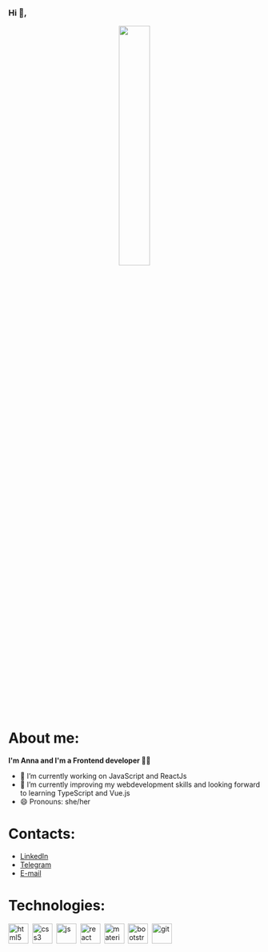 ### Hi 👋,

<div align="center">
  <img src="https://media.giphy.com/media/2tSodgDfwCjIMCBY8h/giphy.gif" width="35%"/>
</div>

# About me:
<b>I'm Anna and I'm a Frontend developer :woman_technologist:</b>

- 🔭 I’m currently working on JavaScript and ReactJs
- 🌱 I’m currently improving my webdevelopment skills and looking forward to learning TypeScript and Vue.js
- 😄 Pronouns: she/her

# Contacts:

- <a href="https://www.linkedin.com/in/anna-eliava-20437b257?lipi=urn%3Ali%3Apage%3Ad_flagship3_profile_view_base_contact_details%3BNSb31ZbsRqK0475vCaNP%2BQ%3D%3D" target="blank">LinkedIn</a>
- <a href="https://t.me/annaeliava" target="blank">Telegram</a>
- <a href="annaeliavad@gmail.com" target="blank">E-mail</a>

# Technologies:

<div>
    <img title='html5' alt='html5' width="40" height="40" src="https://cdn.jsdelivr.net/gh/devicons/devicon/icons/html5/html5-original.svg" />&nbsp;
    <img title='css3' alt='css3' width="40" height="40" src="https://cdn.jsdelivr.net/gh/devicons/devicon/icons/css3/css3-plain.svg" />&nbsp;
    <img title='js' alt='js' width="40" height="40" src="https://cdn.jsdelivr.net/gh/devicons/devicon/icons/javascript/javascript-plain.svg" />&nbsp;
    <img title='react' alt='react' width="40" height="40" src="https://cdn.jsdelivr.net/gh/devicons/devicon/icons/react/react-original.svg" />&nbsp;
    <img title='material' alt='material' width="40" height="40" src="https://cdn.jsdelivr.net/gh/devicons/devicon/icons/materialui/materialui-plain.svg" />&nbsp;
    <img title='bootstrap' alt='bootstrap' width="40" height="40" src="https://cdn.jsdelivr.net/gh/devicons/devicon/icons/bootstrap/bootstrap-plain.svg" />&nbsp;
    <img title='git' alt='git' width="40" height="40" src="https://cdn.jsdelivr.net/gh/devicons/devicon/icons/git/git-plain.svg" />
</div>
